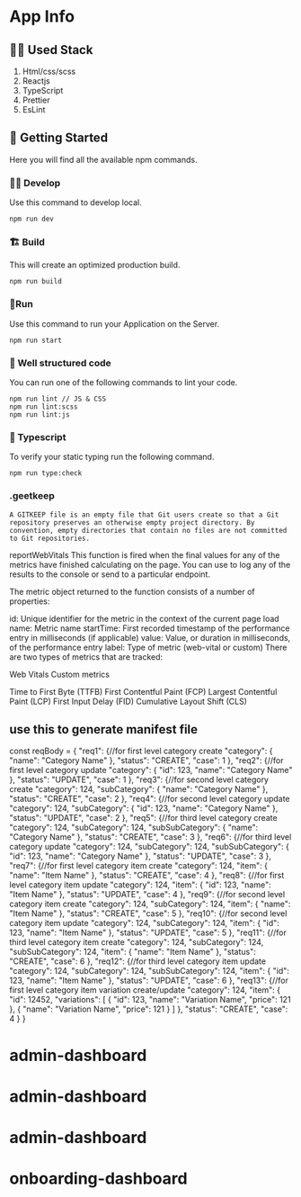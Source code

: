 # App Info

## 👨‍💻 Used Stack

1. Html/css/scss
2. Reactjs
3. TypeScript
4. Prettier
5. EsLint

## 👶 Getting Started

Here you will find all the available npm commands.

### 👨‍💻 Develop

Use this command to develop local.

```
npm run dev
```

### 🏗 Build

This will create an optimized production build.

```
npm run build
```

### 🏃Run

Use this command to run your Application on the Server.

```
npm run start
```

### 🔎 Well structured code

You can run one of the following commands to lint your code.

```
npm run lint // JS & CSS
npm run lint:scss
npm run lint:js
```

### 🥷 Typescript

To verify your static typing run the following command.

```
npm run type:check
```

### .geetkeep

```
A GITKEEP file is an empty file that Git users create so that a Git repository preserves an otherwise empty project directory. By convention, empty directories that contain no files are not committed to Git repositories.
```

reportWebVitals
This function is fired when the final values for any of the metrics have finished calculating on the page. You can use to log any of the results to the console or send to a particular endpoint.

The metric object returned to the function consists of a number of properties:

id: Unique identifier for the metric in the context of the current page load
name: Metric name
startTime: First recorded timestamp of the performance entry in milliseconds (if applicable)
value: Value, or duration in milliseconds, of the performance entry
label: Type of metric (web-vital or custom)
There are two types of metrics that are tracked:

Web Vitals
Custom metrics

Time to First Byte (TTFB)
First Contentful Paint (FCP)
Largest Contentful Paint (LCP)
First Input Delay (FID)
Cumulative Layout Shift (CLS)

## use this to generate manifest file

<!-- https://www.simicart.com/manifest-generator.html/ -->

const reqBody = {
"req1": {//for first level category create
"category": {
"name": "Category Name"
},
"status": "CREATE",
"case": 1
},
"req2": {//for first level category update
"category": {
"id": 123,
"name": "Category Name"
},
"status": "UPDATE",
"case": 1
},
"req3": {//for second level category create
"category": 124,
"subCategory": {
"name": "Category Name"
},
"status": "CREATE",
"case": 2
},
"req4": {//for second level category update
"category": 124,
"subCategory": {
"id": 123,
"name": "Category Name"
},
"status": "UPDATE",
"case": 2
},
"req5": {//for third level category create
"category": 124,
"subCategory": 124,
"subSubCategory": {
"name": "Category Name"
},
"status": "CREATE",
"case": 3
},
"req6": {//for third level category update
"category": 124,
"subCategory": 124,
"subSubCategory": {
"id": 123,
"name": "Category Name"
},
"status": "UPDATE",
"case": 3
},
"req7": {//for first level category item create
"category": 124,
"item": {
"name": "Item Name"
},
"status": "CREATE",
"case": 4
},
"req8": {//for first level category item update
"category": 124,
"item": {
"id": 123,
"name": "Item Name"
},
"status": "UPDATE",
"case": 4
},
"req9": {//for second level category item create
"category": 124,
"subCategory": 124,
"item": {
"name": "Item Name"
},
"status": "CREATE",
"case": 5
},
"req10": {//for second level category item update
"category": 124,
"subCategory": 124,
"item": {
"id": 123,
"name": "Item Name"
},
"status": "UPDATE",
"case": 5
},
"req11": {//for third level category item create
"category": 124,
"subCategory": 124,
"subSubCategory": 124,
"item": {
"name": "Item Name"
},
"status": "CREATE",
"case": 6
},
"req12": {//for third level category item update
"category": 124,
"subCategory": 124,
"subSubCategory": 124,
"item": {
"id": 123,
"name": "Item Name"
},
"status": "UPDATE",
"case": 6
},
"req13": {//for first level category item variation create/update
"category": 124,
"item": {
"id": 12452,
"variations": [
{
"id": 123,
"name": "Variation Name",
"price": 121
},
{
"name": "Variation Name",
"price": 121
}
]
},
"status": "CREATE",
"case": 4
}
}
# admin-dashboard
# admin-dashboard
# admin-dashboard
# onboarding-dashboard
